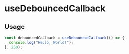 useDebouncedCallback
====================

Usage
-----

```javascript
const debouncedCallback = useDebouncedCallback(() => {
  console.log("Hello, World!");
}, 250);
```
